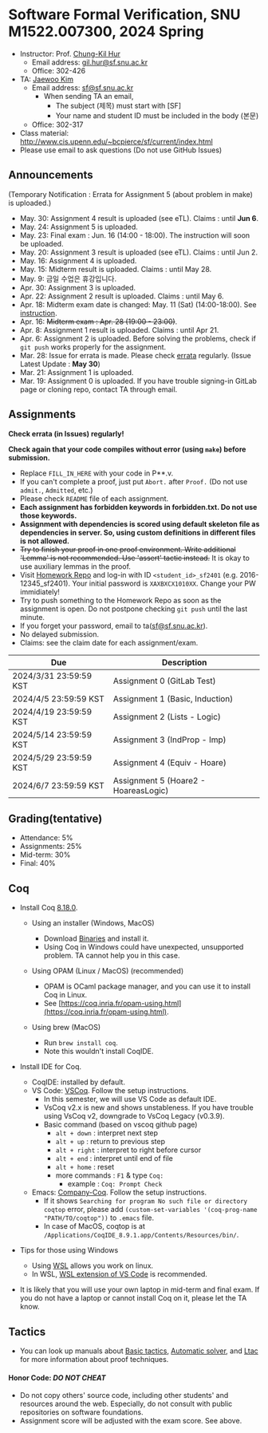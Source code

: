 # Software Formal Verification, SNU M1522.007300, 2024 Spring

- Instructor: Prof. [Chung-Kil Hur](http://sf.snu.ac.kr/gil.hur)
    + Email address: gil.hur@sf.snu.ac.kr
    + Office: 302-426
- TA: [Jaewoo Kim](http://sf.snu.ac.kr/jaewoo.kim)
    + Email address: sf@sf.snu.ac.kr
        * When sending TA an email,
            * The subject (제목) must start with [SF]
            * Your name and student ID must be included in the body (본문)
    + Office: 302-317
- Class material: http://www.cis.upenn.edu/~bcpierce/sf/current/index.html
- Please use email to ask questions (Do not use GitHub Issues)

## Announcements

(Temporary Notification : Errata for Assignment 5 (about problem in make) is uploaded.)
- May. 30: Assignment 4 result is uploaded (see eTL). Claims : until **Jun 6**.
- May. 24: Assignment 5 is uploaded.
- May. 23: Final exam : Jun. 16 (14:00 - 18:00). The instruction will soon be uploaded.
- May. 20: Assignment 3 result is uploaded (see eTL). Claims : until Jun 2.
- May. 16: Assignment 4 is uploaded.
- May. 15: Midterm result is uploaded. Claims : until May 28.
- May. 9: 금일 수업은 휴강입니다.
- Apr. 30: Assignment 3 is uploaded.
- Apr. 22: Assignment 2 result is uploaded. Claims : until May 6.
- Apr. 18: Midterm exam date is changed: May. 11 (Sat) (14:00-18:00). See [instruction](https://github.com/snu-sf-class/sf202401/blob/main/MidtermInstruction.md).
- Apr. 16: ~~Midterm exam : Apr. 28 (19:00 - 23:00)~~.
- Apr. 8: Assignment 1 result is uploaded. Claims : until Apr 21.
- Apr. 6: Assignment 2 is uploaded. Before solving the problems, check if `git push` works properly for the assignment.
- Mar. 28: Issue for errata is made. Please check [errata](https://github.com/snu-sf-class/sf202401/issues/2) regularly. (Issue Latest Update : **May 30**)
- Mar. 21: Assignment 1 is uploaded.
- Mar. 19: Assignment 0 is uploaded. If you have trouble signing-in GitLab page or cloning repo, contact TA through email.

## Assignments

**Check errata (in Issues) regularly!**

**Check again that your code compiles without error (using `make`) before submission.**

- Replace `FILL_IN_HERE` with your code in P**.v.
- If you can't complete a proof, just put `Abort.` after `Proof.` (Do not use `admit.`, `Admitted`, etc.)
- Please check `README` file of each assignment.
- **Each assignment has forbidden keywords in forbidden.txt. Do not use those keywords.**
- **Assignment with dependencies is scored using default skeleton file as dependencies in server. So, using custom definitions in different files is not allowed.**
- ~~Try to finish your proof in one proof environment. Write additional 'Lemma' is not recommended. Use 'assert' tactic instead.~~ It is okay to use auxiliary lemmas in the proof.
- Visit [Homework Repo](http://gl.kinetc.net:20105) and log-in with ID `<student_id>_sf2401` (e.g. 2016-12345_sf2401). Your initial password is `XAXBXCX1010XX`. Change your PW immidiately!
- Try to push something to the Homework Repo as soon as the assignment is open. Do not postpone checking `git push` until the last minute.
- If you forget your password, email to ta(sf@sf.snu.ac.kr).
- No delayed submission.
- Claims: see the claim date for each assignment/exam.

| Due        	         | Description                   	 	 	 	 	 	 	 	 	 	 	 	 	 	    |
|------------------------|------------------------------------------------------------------------------------------
| 2024/3/31 23:59:59 KST | Assignment 0 (GitLab Test)          	 	 	 	 	 	 	 	 	 	 	 	 	 	|
| 2024/4/5 23:59:59 KST  | Assignment 1 (Basic, Induction)          	 	 	 	 	 	 	 	 	 	 	 	 	 	|
| 2024/4/19 23:59:59 KST  | Assignment 2 (Lists - Logic)          	 	 	 	 	 	 	 	 	 	 	 	 	 	|
| 2024/5/14 23:59:59 KST  | Assignment 3 (IndProp - Imp)          	 	 	 	 	 	 	 	 	 	 	 	 	 	|
| 2024/5/29 23:59:59 KST  | Assignment 4 (Equiv - Hoare)          	 	 	 	 	 	 	 	 	 	 	 	 	 	|
| 2024/6/7 23:59:59 KST  | Assignment 5 (Hoare2 - HoareasLogic)          	 	 	 	 	 	 	 	 	 	 	 	 	 	|

## Grading(tentative)
- Attendance: 5%
- Assignments: 25%
- Mid-term: 30%
- Final: 40%

## Coq

- Install Coq [8.18.0](https://coq.inria.fr).
    + Using an installer (Windows, MacOS)
        * Download [Binaries](https://coq.inria.fr/download) and install it.
        * Using Coq in Windows could have unexpected, unsupported problem. TA cannot help you in this case.

    + Using OPAM (Linux / MacOS) (recommended)
        * OPAM is OCaml package manager, and you can use it to install Coq in Linux.
        * See [https://coq.inria.fr/opam-using.html](https://coq.inria.fr/opam-using.html).

    + Using brew (MacOS)
        * Run `brew install coq`.
        * Note this wouldn't install CoqIDE.

- Install IDE for Coq.
    + CoqIDE: installed by default.
    + VS Code: [VSCoq](https://github.com/coq-community/vscoq/tree/vscoq1). Follow the setup instructions.
        * In this semester, we will use VS Code as default IDE.
        * VsCoq v2.x is new and shows unstableness. If you have trouble using VsCoq v2, downgrade to VsCoq Legacy (v0.3.9).
        * Basic command (based on vscoq github page)
            * ```alt + down``` : interpret next step
            * ```alt + up``` : return to previous step
            * ```alt + right``` : interpret to right before cursor
            * ```alt + end``` : interpret until end of file
            * ```alt + home``` : reset
            * more commands : ```F1``` & type ```Coq:```
                * example : ```Coq: Prompt Check```
    + Emacs: [Company-Coq](https://github.com/cpitclaudel/company-coq). Follow the setup instructions.
        * If it shows `Searching for program No such file or directory coqtop` error, please add `(custom-set-variables '(coq-prog-name "PATH/TO/coqtop"))` to `.emacs` file.
        * In case of MacOS, coqtop is at `/Applications/CoqIDE_8.9.1.app/Contents/Resources/bin/`.

- Tips for those using Windows
    + Using [WSL](https://learn.microsoft.com/ko-kr/windows/wsl/install) allows you work on linux.
    + In WSL, [WSL extension of VS Code](https://learn.microsoft.com/ko-kr/windows/wsl/tutorials/wsl-vscode) is recommended.

- It is likely that you will use your own laptop in mid-term and final exam. If you do not have a laptop or cannot install Coq on it, please let the TA know.

## Tactics

- You can look up manuals about [Basic tactics](https://coq.inria.fr/doc/V8.18.0/refman/proofs/writing-proofs/index.html), [Automatic solver](https://coq.inria.fr/refman/proofs/automatic-tactics/index.html), and [Ltac](https://coq.inria.fr/refman/proof-engine/ltac.html) for more information about proof techniques.

#### Honor Code: *DO NOT CHEAT*
- Do not copy others' source code, including other students' and resources around the web. Especially, do not consult with public repositories on software foundations.
- Assignment score will be adjusted with the exam score. See above.
